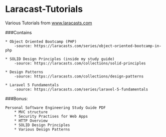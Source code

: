 # Laracast-Tutorials
Various Tutorials from www.laracasts.com 

###Contains 
	
	* Object Oriented Bootcamp (PHP)
		-source: https://laracasts.com/series/object-oriented-bootcamp-in-php
	
	* SOLID Design Principles (inside my study guide) 
		-source: https://laracasts.com/collections/solid-principles
	
	* Design Patterns 
		-source: https://laracasts.com/collections/design-patterns

	* Laravel 5 Fundamentals
		-source: https://laracasts.com/series/laravel-5-fundamentals

###Bonus:
	
	Personal Software Engineering Study Guide PDF
		* MVC structure
		* Security Practises for Web Apps
		* HTTP Overview
		* SOLID Design Principles
		* Various Design Patterns
